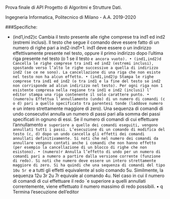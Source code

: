 Prova finale di API
Progetto di Algoritmi e Strutture Dati.

Ingegneria Informatica, Politecnico di Milano - A.A. 2019-2020

###Specifiche:
* (ind1,ind2)c
      Cambia il testo presente alle righe comprese tra ind1 ed ind2 (estremi
      inclusi). Il testo che segue il comando deve essere fatto di un numero di
      righe pari a ind2-ind1+1. ind1 deve essere o un indirizzo effettivamente
      presente nel testo, oppure il primo indirizzo dopo l’ultima riga presente
      nel testo (o 1 se il testo `e ancora vuoto).
• (ind1,ind2)d
      Cancella le righe comprese tra ind1 ed ind2 (estremi inclusi), spostando
      verso l’alto le righe successive a quella di indirizzo ind2 (se ce ne sono).
      La cancellazione di una riga che non esiste nel testo non ha alcun effetto.
• (ind1,ind2)p
Stampa le righe comprese tra ind1 ed ind2 (o tra ind1 e la fine del testo
se ind2 non corrisponde ad alcun indirizzo nel testo). Per ogni riga non
1
esistente compresa nella regione tra ind1 e ind2 (inclusi) l’ editor stampa
una riga contenente il solo carattere punto.
• (numero)u
Effettua l’annullamento (undo) di un numero di comandi (c o d) pari a
quello specificato tra parentesi tonde (laddove numero `e un intero strettamente maggiore di zero). Una sequenza di comandi di undo consecutivi
annulla un numero di passi pari alla somma dei passi specificati in ognuno di essi. Se il numero di comandi di cui effettuare l’annullamento `e
superiore a quello dei comandi eseguiti, vengono annullati tutti i passi.
L’esecuzione di un comando di modifica del testo (c, d) dopo un undo
cancella gli effetti dei comandi annullati definitivamente. Si noti che nel
numero dei comandi da annullare vengono contati anche i comandi che
non hanno effetto (per esempio la cancellazione di un blocco di righe che
non esistono).
• (numero)r
Annulla l’effetto di undo per un numero di comandi pari a numero a partire
dalla versione corrente (funzione di redo). Si noti che numero deve essere
un intero strettamente maggiore di zero. Si ha quindi che una sequenza
di comandi del tipo
10u
5r
`e a tutti gli effetti equivalente al solo comando 5u. Similmente, la sequenza
12u
3r
2u
7r
equivale al comando 4u. Nel caso in cui il numero di comandi di cui effettuare il redo `e superiore a quelli annullati correntemente, viene effettuato
il numero massimo di redo possibili.
• q
Termina l’esecuzione dell’editor
